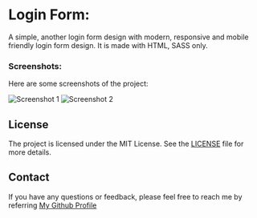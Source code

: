 # Login Form:

A simple, another login form design with modern, responsive and mobile friendly login form design. 
It is made with HTML, SASS only.

### Screenshots:
Here are some screenshots of the project:

![Screenshot 1](../master/screenshots/screen1.jpg)
![Screenshot 2](../master/screenshots/screen2.jpg)

## License

The project is licensed under the MIT License. See the [LICENSE](LICENSE.md) file for more details.

## Contact

If you have any questions or feedback, please feel free to reach me by referring [My Github Profile](https://github.com/ag-sanjjeev/)